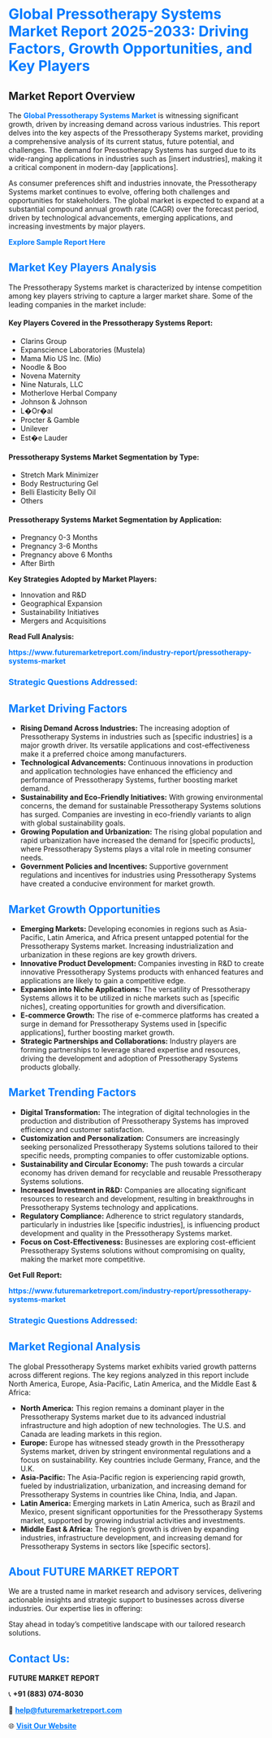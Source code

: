 <h1 style="color: #007BFF;">Global Pressotherapy Systems Market Report 2025-2033: Driving Factors, Growth Opportunities, and Key Players</h1>

<section id="overview">
<h2>Market Report Overview</h2>
<p>The <a href="https://www.futuremarketreport.com/industry-report/pressotherapy-systems-market" style="color: #007BFF; text-decoration: none;"><strong>Global Pressotherapy Systems Market</strong></a> is witnessing significant growth, driven by increasing demand across various industries. This report delves into the key aspects of the Pressotherapy Systems market, providing a comprehensive analysis of its current status, future potential, and challenges. The demand for Pressotherapy Systems has surged due to its wide-ranging applications in industries such as [insert industries], making it a critical component in modern-day [applications].</p>
<p>As consumer preferences shift and industries innovate, the Pressotherapy Systems market continues to evolve, offering both challenges and opportunities for stakeholders. The global market is expected to expand at a substantial compound annual growth rate (CAGR) over the forecast period, driven by technological advancements, emerging applications, and increasing investments by major players.</p>
</section>

<section id="overview">
<p><a href="https://www.futuremarketreport.com/request-sample/reportId=36228" style="color: #007BFF; text-decoration: none;"><strong>Explore Sample Report Here</strong></a></p>
</section>

<section id="key-players">
<h2 style="color: #007BFF;">Market Key Players Analysis</h2>
<p>The Pressotherapy Systems market is characterized by intense competition among key players striving to capture a larger market share. Some of the leading companies in the market include:</p>
<h4>Key Players Covered in the Pressotherapy Systems Report:</h4>
<ul><li>Clarins Group</li><li>Expanscience Laboratories (Mustela)</li><li>Mama Mio US Inc. (Mio)</li><li>Noodle &amp; Boo</li><li>Novena Maternity</li><li>Nine Naturals, LLC</li><li>Motherlove Herbal Company</li><li>Johnson &amp; Johnson</li><li>L�Or�al</li><li>Procter &amp; Gamble</li><li>Unilever</li><li>Est�e Lauder</li></ul>
<h4>Pressotherapy Systems Market Segmentation by Type:</h4>
<ul><li>Stretch Mark Minimizer</li><li>Body Restructuring Gel</li><li>Belli Elasticity Belly Oil</li><li>Others</li></ul>

<h4>Pressotherapy Systems Market Segmentation by Application:</h4>
<ul><li>Pregnancy 0-3 Months</li><li>Pregnancy 3-6 Months</li><li>Pregnancy above 6 Months</li><li>After Birth</li></ul>
<p><strong>Key Strategies Adopted by Market Players:</strong></p>
<ul>
<li>Innovation and R&D</li>
<li>Geographical Expansion</li>
<li>Sustainability Initiatives</li>
<li>Mergers and Acquisitions</li>
</ul>
</section>

<section>
<p><strong>Read Full Analysis: </strong></p><a href="https://www.futuremarketreport.com/industry-report/pressotherapy-systems-market" style="color: #007BFF; text-decoration: none;"><strong>https://www.futuremarketreport.com/industry-report/pressotherapy-systems-market</strong></a>
<h3 style="color: #007BFF;">Strategic Questions Addressed:</h3>
</section>

<section id="driving-factors">
<h2 style="color: #007BFF;">Market Driving Factors</h2>
<ul>
<li><strong>Rising Demand Across Industries:</strong> The increasing adoption of Pressotherapy Systems in industries such as [specific industries] is a major growth driver. Its versatile applications and cost-effectiveness make it a preferred choice among manufacturers.</li>
<li><strong>Technological Advancements:</strong> Continuous innovations in production and application technologies have enhanced the efficiency and performance of Pressotherapy Systems, further boosting market demand.</li>
<li><strong>Sustainability and Eco-Friendly Initiatives:</strong> With growing environmental concerns, the demand for sustainable Pressotherapy Systems solutions has surged. Companies are investing in eco-friendly variants to align with global sustainability goals.</li>
<li><strong>Growing Population and Urbanization:</strong> The rising global population and rapid urbanization have increased the demand for [specific products], where Pressotherapy Systems plays a vital role in meeting consumer needs.</li>
<li><strong>Government Policies and Incentives:</strong> Supportive government regulations and incentives for industries using Pressotherapy Systems have created a conducive environment for market growth.</li>
</ul>
</section>

<section id="growth-opportunities">
<h2 style="color: #007BFF;">Market Growth Opportunities</h2>
<ul>
<li><strong>Emerging Markets:</strong> Developing economies in regions such as Asia-Pacific, Latin America, and Africa present untapped potential for the Pressotherapy Systems market. Increasing industrialization and urbanization in these regions are key growth drivers.</li>
<li><strong>Innovative Product Development:</strong> Companies investing in R&D to create innovative Pressotherapy Systems products with enhanced features and applications are likely to gain a competitive edge.</li>
<li><strong>Expansion into Niche Applications:</strong> The versatility of Pressotherapy Systems allows it to be utilized in niche markets such as [specific niches], creating opportunities for growth and diversification.</li>
<li><strong>E-commerce Growth:</strong> The rise of e-commerce platforms has created a surge in demand for Pressotherapy Systems used in [specific applications], further boosting market growth.</li>
<li><strong>Strategic Partnerships and Collaborations:</strong> Industry players are forming partnerships to leverage shared expertise and resources, driving the development and adoption of Pressotherapy Systems products globally.</li>
</ul>
</section>

<section id="trending-factors">
<h2 style="color: #007BFF;">Market Trending Factors</h2>
<ul>
<li><strong>Digital Transformation:</strong> The integration of digital technologies in the production and distribution of Pressotherapy Systems has improved efficiency and customer satisfaction.</li>
<li><strong>Customization and Personalization:</strong> Consumers are increasingly seeking personalized Pressotherapy Systems solutions tailored to their specific needs, prompting companies to offer customizable options.</li>
<li><strong>Sustainability and Circular Economy:</strong> The push towards a circular economy has driven demand for recyclable and reusable Pressotherapy Systems solutions.</li>
<li><strong>Increased Investment in R&D:</strong> Companies are allocating significant resources to research and development, resulting in breakthroughs in Pressotherapy Systems technology and applications.</li>
<li><strong>Regulatory Compliance:</strong> Adherence to strict regulatory standards, particularly in industries like [specific industries], is influencing product development and quality in the Pressotherapy Systems market.</li>
<li><strong>Focus on Cost-Effectiveness:</strong> Businesses are exploring cost-efficient Pressotherapy Systems solutions without compromising on quality, making the market more competitive.</li>
</ul>
</section>

<section>
<p><strong>Get Full Report: </strong></p><a href="https://www.futuremarketreport.com/industry-report/pressotherapy-systems-market" style="color: #007BFF; text-decoration: none;"><strong>https://www.futuremarketreport.com/industry-report/pressotherapy-systems-market</strong></a>
<h3 style="color: #007BFF;">Strategic Questions Addressed:</h3>
</section>


<section id="regional-analysis">
<h2 style="color: #007BFF;">Market Regional Analysis</h2>
<p>The global Pressotherapy Systems market exhibits varied growth patterns across different regions. The key regions analyzed in this report include North America, Europe, Asia-Pacific, Latin America, and the Middle East & Africa:</p>
<ul>
<li><strong>North America:</strong> This region remains a dominant player in the Pressotherapy Systems market due to its advanced industrial infrastructure and high adoption of new technologies. The U.S. and Canada are leading markets in this region.</li>
<li><strong>Europe:</strong> Europe has witnessed steady growth in the Pressotherapy Systems market, driven by stringent environmental regulations and a focus on sustainability. Key countries include Germany, France, and the U.K.</li>
<li><strong>Asia-Pacific:</strong> The Asia-Pacific region is experiencing rapid growth, fueled by industrialization, urbanization, and increasing demand for Pressotherapy Systems in countries like China, India, and Japan.</li>
<li><strong>Latin America:</strong> Emerging markets in Latin America, such as Brazil and Mexico, present significant opportunities for the Pressotherapy Systems market, supported by growing industrial activities and investments.</li>
<li><strong>Middle East & Africa:</strong> The region’s growth is driven by expanding industries, infrastructure development, and increasing demand for Pressotherapy Systems in sectors like [specific sectors].</li>
</ul>
</section>

<footer>
<h2 style="color: #007BFF;">About FUTURE MARKET REPORT</h2>
<p>We are a trusted name in market research and advisory services, delivering actionable insights and strategic support to businesses across diverse industries. Our expertise lies in offering:</p>

<p>Stay ahead in today’s competitive landscape with our tailored research solutions.</p>

<h2 style="color: #007BFF;">Contact Us:</h2>
<p><strong>FUTURE MARKET REPORT</strong></p>
<p>📞 <strong>+91 (883) 074-8030</strong></p>
<p>📧 <strong><a href="mailto:help@futuremarketreport.com" style="color: #007BFF;">help@futuremarketreport.com</a></strong></p>
<p>🌐 <strong><a href="https://www.futuremarketreport.com/" style="color: #007BFF;">Visit Our Website</a></strong></p>
</footer>